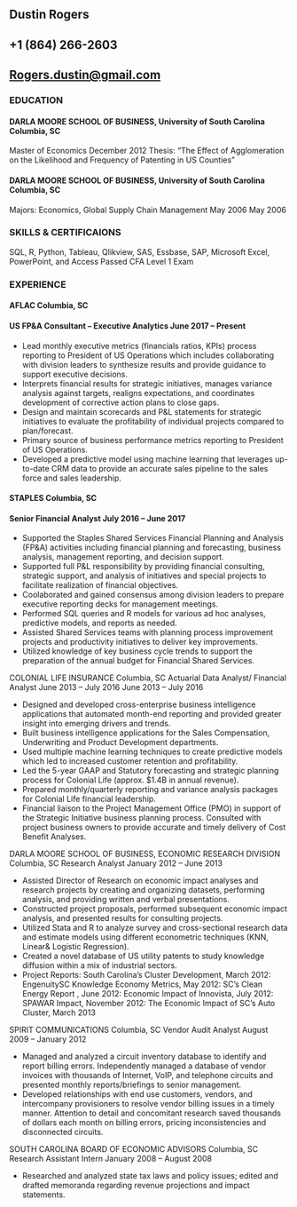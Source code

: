 ##                                            Dustin Rogers
##                                          +1 (864) 266-2603
##                                          Rogers.dustin@gmail.com 

### EDUCATION
#### DARLA MOORE SCHOOL OF BUSINESS, University of South Carolina	Columbia, SC  
Master of Economics		December 2012
Thesis: “The Effect of Agglomeration on the Likelihood and Frequency of Patenting in US Counties”

#### DARLA MOORE SCHOOL OF BUSINESS, University of South Carolina	Columbia, SC  
Majors: Economics, Global Supply Chain Management	May 2006	May 2006	

### SKILLS & CERTIFICAIONS   
SQL, R, Python, Tableau, Qlikview, SAS, Essbase, SAP, Microsoft Excel, PowerPoint, and Access
Passed CFA Level 1 Exam

### EXPERIENCE
#### AFLAC		                                                                                      Columbia, SC 
#### US FP&A Consultant – Executive Analytics 	                                                    June 2017 – Present
+	Lead monthly executive metrics (financials ratios, KPIs) process reporting to President of US Operations which includes collaborating with division leaders to synthesize results and provide guidance to support executive decisions.
+	Interprets financial results for strategic initiatives, manages variance analysis against targets, realigns expectations, and coordinates development of corrective action plans to close gaps.
+	Design and maintain scorecards and P&L statements for strategic initiatives to evaluate the profitability of individual projects compared to plan/forecast.
+	Primary source of business performance metrics reporting to President of US Operations.
+	Developed a predictive model using machine learning that leverages up-to-date CRM data to provide an accurate sales pipeline to the sales force and sales leadership.

#### STAPLES		                                                                                     Columbia, SC 
#### Senior Financial Analyst                                                                        July 2016 – June 2017
+	Supported the Staples Shared Services Financial Planning and Analysis (FP&A) activities including financial planning and forecasting, business analysis, management reporting, and decision support.
+	Supported full P&L responsibility by providing financial consulting, strategic support, and analysis of initiatives and special projects to facilitate realization of financial objectives.
+	Coolaborated and gained consensus among division leaders to prepare executive reporting decks for management meetings.
+	Performed SQL queries and R models for various ad hoc analyses, predictive models, and reports as needed.
+	Assisted Shared Services teams with planning process improvement projects and productivity initiatives to deliver key improvements.
+	Utilized knowledge of key business cycle trends to support the preparation of the annual budget for Financial Shared Services.

COLONIAL LIFE INSURANCE		Columbia, SC 
Actuarial Data Analyst/ Financial Analyst	June 2013 – July 2016	June 2013 – July 2016
+	Designed and developed cross-enterprise business intelligence applications that automated month-end reporting and provided greater insight into emerging drivers and trends. 
+	Built business intelligence applications for the Sales Compensation, Underwriting and Product Development departments.
+	Used multiple machine learning techniques to create predictive models which led to increased customer retention and profitability.  
+	Led the 5-year GAAP and Statutory forecasting and strategic planning process for Colonial Life (approx. $1.4B in annual revenue).
+	Prepared monthly/quarterly reporting and variance analysis packages for Colonial Life financial leadership.
+	Financial liaison to the Project Management Office (PMO) in support of the Strategic Initiative business planning process. Consulted with project business owners to provide accurate and timely delivery of Cost Benefit Analyses.

DARLA MOORE SCHOOL OF BUSINESS, ECONOMIC RESEARCH DIVISION 	Columbia, SC 
Research Analyst 		January 2012 – June 2013
+	Assisted Director of Research on economic impact analyses and research projects by creating and organizing datasets, performing analysis, and providing written and verbal presentations.
+	Constructed project proposals, performed subsequent economic impact analysis, and presented results for consulting projects.
+	Utilized Stata and R to analyze survey and cross-sectional research data and estimate models using different econometric techniques (KNN, Linear& Logistic Regression).
+	Created a novel database of US utility patents to study knowledge diffusion within a mix of industrial sectors. 
+	Project Reports: South Carolina’s Cluster Development, March 2012: EngenuitySC Knowledge Economy Metrics, May 2012: SC’s Clean Energy Report , June 2012: Economic Impact of Innovista, July 2012:  SPAWAR Impact, November 2012: The Economic Impact of SC’s Auto Cluster, March 2013

SPIRIT COMMUNICATIONS	Columbia, SC 
Vendor Audit Analyst		August 2009 – January 2012
+	Managed and analyzed a circuit inventory database to identify and report billing errors. Independently managed a database of vendor invoices with thousands of Internet, VoIP, and telephone circuits and presented monthly reports/briefings to senior management. 
+	Developed relationships with end use customers, vendors, and intercompany provisioners to resolve vendor billing issues in a timely manner. Attention to detail and concomitant research saved thousands of dollars each month on billing errors, pricing inconsistencies and disconnected circuits.

SOUTH CAROLINA BOARD OF ECONOMIC ADVISORS	Columbia, SC 
Research Assistant Intern		January 2008 – August 2008
+ Researched and analyzed state tax laws and policy issues; edited and drafted memoranda regarding revenue projections and impact statements.

